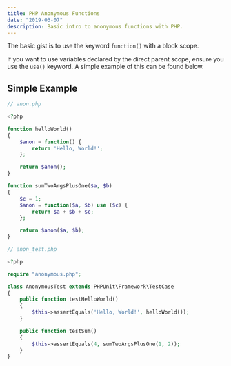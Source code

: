 ```yaml
---
title: PHP Anonymous Functions
date: "2019-03-07"
description: Basic intro to anonymous functions with PHP.
---
```


The basic gist is to use the keyword `function()` with a block scope.

If you want to use variables declared by the direct parent scope, ensure you use the `use()` keyword. A simple example of this can be found below.

<Ad />

## Simple Example

```php
// anon.php

<?php

function helloWorld()
{
    $anon = function() {
        return 'Hello, World!';
    };

    return $anon();
}

function sumTwoArgsPlusOne($a, $b)
{
    $c = 1;
    $anon = function($a, $b) use ($c) {
        return $a + $b + $c;
    };

    return $anon($a, $b);
}
```

```php
// anon_test.php

<?php

require "anonymous.php";

class AnonymousTest extends PHPUnit\Framework\TestCase
{
    public function testHelloWorld()
    {
        $this->assertEquals('Hello, World!', helloWorld());
    }

    public function testSum()
    {
        $this->assertEquals(4, sumTwoArgsPlusOne(1, 2));
    }
}
```

